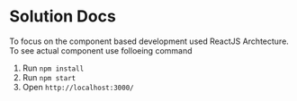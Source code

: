 # Solution Docs

<!-- You can include documentation, additional setup instructions, notes etc. here -->
To focus on the component based development used ReactJS Archtecture.
To see actual component use folloeing command

1. Run `npm install`
2. Run `npm start` 
3. Open `http://localhost:3000/` 